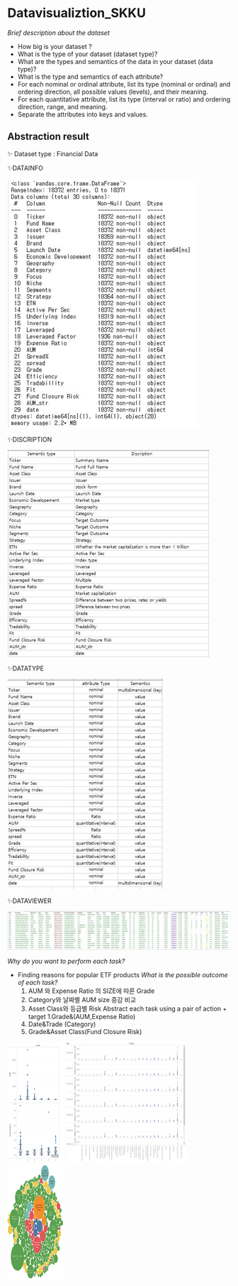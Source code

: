 # Datavisualiztion_SKKU

_Brief description about the dataset_

- How big is your dataset ?
- What is the type of your dataset (dataset type)? 
- What are the types and semantics of the data in your dataset (data type)?
- What is the type and semantics of each attribute?
- For each nominal or ordinal attribute, list its type (nominal or ordinal) and ordering direction, all possible values (levels), and their meaning.
- For each quantitative attribute, list its type (interval or ratio) and ordering direction, range, and meaning.
- Separate the attributes into keys and values.


## Abstraction result
✨ Dataset type : Financial Data

✨DATAINFO


![DATAINFO](./datasets/datainfo.JPG)


✨DISCRIPTION


![DATADISCRIPTION](./datasets/Discription.JPG)


✨DATATYPE


![DATATYPE](./datasets/AttributeTypes.JPG)

✨DATAVIEWER


![DATAVIEW](./datasets/dataview.JPG)


_Why do you want to perform each task?_
-	Finding reasons for popular ETF products
_What is the possible outcome of each task?_
	1. AUM 와 Expense Ratio 의 SIZE에 따른 Grade 
	2. Category와 날짜별 AUM size 증감 비교
	3. Asset Class와 등급별 Risk 
Abstract each task using a pair of action + target 
	1.Grade&(AUM,Expense Ratio) 
	2. Date&Trade (Category) 
	3. Grade&Asset Class(Fund Closure Risk)

![DATAVIEW](./datasets/그림1.png)
![DATAVIEW](./datasets/그림2.png)
![DATAVIEW](./datasets/그림3.png)
